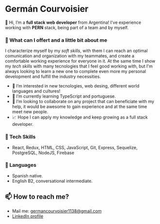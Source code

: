 # Germán Courvoisier

👋 Hi, I’m a **full stack web developer** from Argentina! I've experience working with **PERN** stack, being part of a team and by myself.

### 🤔 What can I offert and a little bit about me
  I characterize myself by my _soft skills_, with them I can reach an optimal comunication and organization with my teammates, and create a comfortable working experience for everyone in it. At the same time I show my _tech skills_ with many tecnologies that I feel good working with, but I'm always looking to learn a new one to complete even more my personal development and fulfill the industry necessities.

- 👀 I’m interested in new tecnologies, web desing, different world languages and cultures!
- 🌱 I’m currently learning TypeScript and portuguese.
- 💞️ I’m looking to collaborate on any project that can beneficiate with my help, it would be awesome to gain experience and at the same time meet new people.
- 📈 Hope I can apply my knowledge and keep growing as a full stack developer.

### 🦾 Tech Skills

- React, Redux, HTML, CSS, JavaScript, Git, Express, Sequelize, PostgreSQL, NodeJS, Firebase

### 💬 Languages

- Spanish native.
- English B2, conversational intermediate.

## 📫 How to reach me? 
  - Mail me: germancourvoisier1138@gmail.com
  - [LinkedIn profile](https://www.linkedin.com/in/germ%C3%A1n-courvoisier-651923236/)

<!---
German1138/German1138 is a ✨ special ✨ repository because its `README.md` (this file) appears on your GitHub profile.
You can click the Preview link to take a look at your changes.
--->
